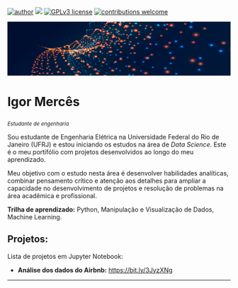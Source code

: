 [![author](https://img.shields.io/badge/author-igormerces-red.svg)](https://) [![](https://img.shields.io/badge/python-3.10+-blue.svg)](https://www.python.org/downloads/) [![GPLv3 license](https://img.shields.io/badge/License-GPLv3-blue.svg)](http://perso.crans.org/besson/LICENSE.html) [![contributions welcome](https://img.shields.io/badge/contributions-welcome-brightgreen.svg?style=flat)](https://github.com/igormerces/data_science/issues)

<p align="center">
  <img src="banner.jpg" >
</p>

# Igor Mercês
<sub>*Estudante de engenharia*</sub>

Sou estudante de Engenharia Elétrica na Universidade Federal do Rio de Janeiro (UFRJ) e estou iniciando os estudos na área de *Data Science*. Este é o meu portifólio com projetos desenvolvidos ao longo do meu aprendizado.

Meu objetivo com o estudo nesta área é desenvolver habilidades analíticas, combinar pensamento crítico e atenção aos detalhes para ampliar a capacidade no desenvolvimento de projetos e resolução de problemas na área acadêmica e profissional.

**Trilha de aprendizado:** Python, Manipulação e Visualização de Dados, Machine Learning.


## Projetos:
Lista de projetos em Jupyter Notebook:

* **Análise dos dados do Airbnb:** https://bit.ly/3JyzXNg

---




